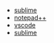 - [sublime](/editor/sublime.html)
- [notepad++](/editor/notepad++.html)
- [vscode](/editor/vscode.html)
- [sublime](/editor/sublime.html)
